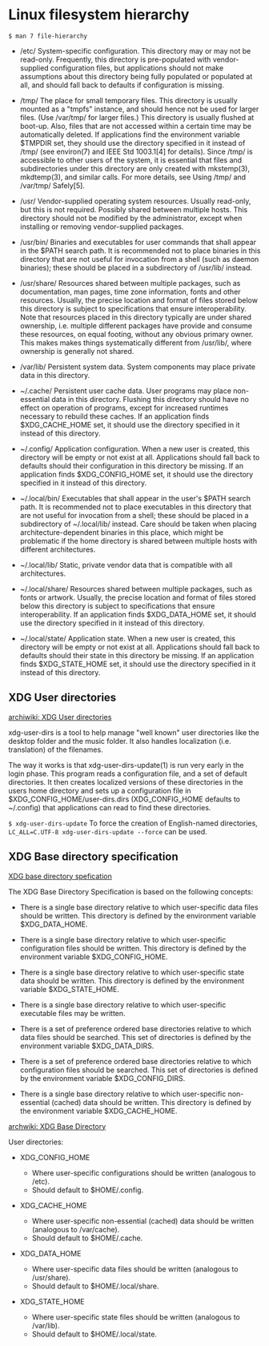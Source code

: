 # Linux filesystem hierarchy
`$ man 7 file-hierarchy`

- /etc/
System-specific configuration. This directory may or may not be read-only. Frequently, this directory is pre-populated with vendor-supplied configuration files, but applications should not make assumptions about this directory being fully populated or populated at all, and should fall back to defaults if configuration is missing.

- /tmp/
The place for small temporary files. This directory is usually mounted as a "tmpfs" instance, and should hence not be used for larger files. (Use /var/tmp/ for larger files.) This directory is usually flushed at boot-up. Also, files that are not accessed within a certain time may be automatically deleted.
If applications find the environment variable $TMPDIR set, they should use the directory specified in it instead of /tmp/ (see environ(7) and IEEE Std 1003.1[4] for details).
Since /tmp/ is accessible to other users of the system, it is essential that files and subdirectories under this directory are only created with mkstemp(3), mkdtemp(3), and similar calls. For more details, see Using /tmp/ and /var/tmp/ Safely[5].

- /usr/
Vendor-supplied operating system resources. Usually read-only, but this is not required. Possibly shared between multiple hosts. This directory should not be modified by the administrator, except when installing or removing vendor-supplied packages.

- /usr/bin/
Binaries and executables for user commands that shall appear in the $PATH search path. It is recommended not to place binaries in this directory that are not useful for invocation from a shell (such as daemon binaries); these should be placed in a subdirectory of /usr/lib/ instead.

- /usr/share/
Resources shared between multiple packages, such as documentation, man pages, time zone information, fonts and other resources. Usually, the precise location and format of files stored below this directory is subject to specifications that ensure interoperability.
Note that resources placed in this directory typically are under shared ownership, i.e. multiple different packages have provide and consume these resources, on equal footing, without any obvious primary owner. This makes makes things systematically different from /usr/lib/, where ownership is generally not shared.

- /var/lib/
Persistent system data. System components may place private data in this directory.

- ~/.cache/
Persistent user cache data. User programs may place non-essential data in this directory. Flushing this directory should have no effect on operation of programs, except for increased runtimes necessary to rebuild these caches. If an application finds $XDG_CACHE_HOME set, it should use the directory specified in it instead of this directory.

- ~/.config/
Application configuration. When a new user is created, this directory will be empty or not exist at all. Applications should fall back to defaults should their configuration in this directory be missing. If an application finds $XDG_CONFIG_HOME set, it should use the directory specified in it instead of this directory.

- ~/.local/bin/
Executables that shall appear in the user's $PATH search path. It is recommended not to place executables in this directory that are not useful for invocation from a shell; these should be placed in a subdirectory of ~/.local/lib/ instead. Care should be taken when placing architecture-dependent binaries in this place, which might be problematic if the home directory is shared between multiple hosts with different architectures.

- ~/.local/lib/
Static, private vendor data that is compatible with all architectures.

- ~/.local/share/
Resources shared between multiple packages, such as fonts or artwork. Usually, the precise location and format of files stored below this directory is subject to specifications that ensure interoperability. If an application finds $XDG_DATA_HOME set, it should use the directory specified in it instead of this directory.

- ~/.local/state/
Application state. When a new user is created, this directory will be empty or not exist at all. Applications should fall back to defaults should their state in this directory be missing. If an application finds $XDG_STATE_HOME set, it should use the directory specified in it instead of this directory.

## XDG User directories
[archiwiki: XDG User directories](https://wiki.archlinux.org/title/XDG_user_directories)

xdg-user-dirs is a tool to help manage "well known" user directories like the desktop folder and the music folder. It also handles localization (i.e. translation) of the filenames.

The way it works is that xdg-user-dirs-update(1) is run very early in the login phase. This program reads a configuration file, and a set of default directories. It then creates localized versions of these directories in the users home directory and sets up a configuration file in $XDG_CONFIG_HOME/user-dirs.dirs (XDG_CONFIG_HOME defaults to ~/.config) that applications can read to find these directories.

`$ xdg-user-dirs-update`
To force the creation of English-named directories, `LC_ALL=C.UTF-8 xdg-user-dirs-update --force` can be used.

## XDG Base directory specification
[XDG base directory spefication](https://specifications.freedesktop.org/basedir-spec/basedir-spec-latest.html)

The XDG Base Directory Specification is based on the following concepts:

- There is a single base directory relative to which user-specific data files should be written. This directory is defined by the environment variable $XDG_DATA_HOME.

- There is a single base directory relative to which user-specific configuration files should be written. This directory is defined by the environment variable $XDG_CONFIG_HOME.

- There is a single base directory relative to which user-specific state data should be written. This directory is defined by the environment variable $XDG_STATE_HOME.

- There is a single base directory relative to which user-specific executable files may be written.

- There is a set of preference ordered base directories relative to which data files should be searched. This set of directories is defined by the environment variable $XDG_DATA_DIRS.

- There is a set of preference ordered base directories relative to which configuration files should be searched. This set of directories is defined by the environment variable $XDG_CONFIG_DIRS.

- There is a single base directory relative to which user-specific non-essential (cached) data should be written. This directory is defined by the environment variable $XDG_CACHE_HOME. 

[archwiki: XDG Base Directory](https://wiki.archlinux.org/title/XDG_Base_Directory)

User directories:

- XDG_CONFIG_HOME
  - Where user-specific configurations should be written (analogous to /etc).
  - Should default to $HOME/.config.

- XDG_CACHE_HOME
  - Where user-specific non-essential (cached) data should be written (analogous to /var/cache).
  - Should default to $HOME/.cache.

- XDG_DATA_HOME
  - Where user-specific data files should be written (analogous to /usr/share).
  - Should default to $HOME/.local/share.

- XDG_STATE_HOME
  - Where user-specific state files should be written (analogous to /var/lib).
  - Should default to $HOME/.local/state.
